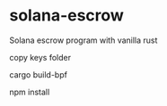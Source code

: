 # solana-escrow
Solana  escrow program with vanilla rust

copy keys folder

cargo build-bpf

npm install